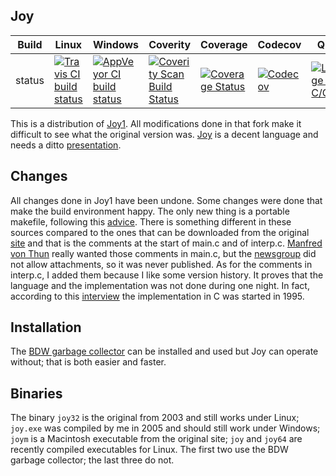 Joy
---

Build|Linux|Windows|Coverity|Coverage|Codecov|Quality|Alerts
---|---|---|---|---|---|---|---
status|[![Travis CI build status](https://travis-ci.org/Wodan58/Joy.svg?branch=master)](https://travis-ci.org/Wodan58/Joy)|[![AppVeyor CI build status](https://ci.appveyor.com/api/projects/status/github/Wodan58/Joy?branch=master&svg=true)](https://ci.appveyor.com/project/Wodan58/Joy)|[![Coverity Scan Build Status](https://img.shields.io/coverity/scan/14641.svg)](https://scan.coverity.com/projects/wodan58-joy)|[![Coverage Status](https://coveralls.io/repos/github/Wodan58/Joy/badge.svg?branch=master)](https://coveralls.io/github/Wodan58/Joy?branch=master)|[![Codecov](https://codecov.io/gh/Wodan58/Joy/branch/master/graph/badge.svg)](https://codecov.io/gh/Wodan58/Joy)|[![Language grade: C/C++](https://img.shields.io/lgtm/grade/cpp/g/Wodan58/Joy.svg?logo=lgtm&logoWidth=18)](https://lgtm.com/projects/g/Wodan58/Joy/context:cpp)|[![Alerts](https://img.shields.io/lgtm/alerts/g/Wodan58/Joy.svg?logo=lgtm&logoWidth=18)](https://lgtm.com/projects/g/Wodan58/Joy/alerts)

This is a distribution of [Joy1](https://github.com/Wodan58/joy1).
All modifications done in that fork make it difficult to see what the original
version was.
[Joy](http://www.complang.tuwien.ac.at/anton/euroforth/ef01/thun01.pdf) is a
decent language and needs a ditto
[presentation](http://www.complang.tuwien.ac.at/anton/euroforth/ef01/thomas01a.pdf).

Changes
-------

All changes done in Joy1 have been undone. Some changes were done that make the
build environment happy. The only new thing is a portable makefile, following
this [advice](http://nullprogram.com/blog/2017/08/20).
There is something different in these sources compared to the ones that can be
downloaded from the original [site](http://www.latrobe.edu.au/humanities/research/research-projects/past-projects/joy-programming-language) and
that is the comments at the start of main.c and of interp.c.
[Manfred von Thun](http://fogus.me/important/von-thun/) really wanted those
comments in main.c, but the
[newsgroup](https://groups.yahoo.com/neo/groups/concatenative/info) did not
allow attachments, so it was never published. As for the comments in interp.c,
I added them because I like some version history. It proves that the language
and the implementation was not done during one night. In fact, according to
this [interview](http://archive.vector.org.uk/art10000350) the implementation
in C was started in 1995.

Installation
------------

The [BDW garbage collector](https://github.com/ivmai/bdwgc) can be installed
and used but Joy can operate without; that is both easier and faster.

Binaries
--------

The binary `joy32` is the original from 2003 and still works under Linux;
`joy.exe` was compiled by me in 2005 and should still work under Windows;
`joym` is a Macintosh executable from the original site; `joy` and `joy64`
are recently compiled executables for Linux.
The first two use the BDW garbage collector; the last three do not.
